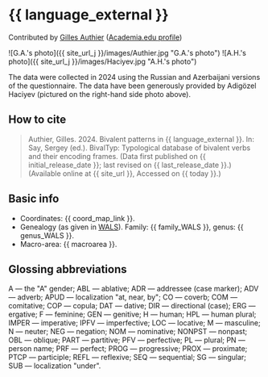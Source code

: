 # {{ language_external }}

Contributed by [Gilles Authier](https://www.ephe.psl.eu/gilles-authier) ([Academia.edu profile](https://ephe.academia.edu/GillesAuthier)) 

![G.A.'s photo]({{ site_url_j }}/images/Authier.jpg "G.A.'s photo")
![A.H.'s photo]({{ site_url_j }}/images/Haciyev.jpg "A.H.'s photo")

The data were collected in 2024 using the Russian and Azerbaijani versions of the questionnaire. The data have been generously provided by Adigözel Haciyev (pictured on the right-hand side photo above). 

## How to cite

> Authier, Gilles. 2024. Bivalent patterns in {{ language_external }}. In: Say, Sergey (ed.). BivalTyp: Typological database of bivalent verbs and their encoding frames. (Data first published on {{ initial_release_date }}; last revised on {{ last_release_date }}.) (Available online at {{ site_url }}, Accessed on {{ today }}.)

## Basic info

- Coordinates: {{ coord_map_link }}.
- Genealogy (as given in [WALS](https://wals.info/)). Family: {{ family_WALS }}, genus: {{ genus_WALS }}.
- Macro-area: {{ macroarea }}.

## Glossing abbreviations
A — the "A" gender; ABL — ablative; ADR — addressee (case marker); ADV — adverb; APUD — localization "at, near, by"; CO — coverb; COM — comitative; COP — copula; DAT — dative; DIR — directional (case); ERG — ergative; F — feminine; GEN — genitive; H — human; HPL — human plural; IMPER — imperative; IPFV — imperfective; LOC — locative; M — masculine; N — neuter; NEG — negation; NOM — nominative; NONPST — nonpast; OBL — oblique; PART — partitive; PFV — perfective; PL — plural; PN — person name; PRF — perfect; PROG — progressive; PROX — proximate; PTCP — participle; REFL — reflexive; SEQ — sequential; SG — singular; SUB — localization "under".
